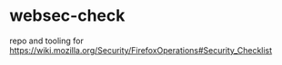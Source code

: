# websec-check
repo and tooling for https://wiki.mozilla.org/Security/FirefoxOperations#Security_Checklist
